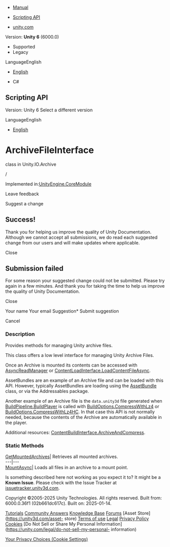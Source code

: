 [ ]()

  * [Manual](../Manual/index.html)
  * [Scripting API](../ScriptReference/index.html)

  * [unity.com](https://unity.com/)

Version: **Unity 6** (6000.0)

  * Supported
  * Legacy

LanguageEnglish

  * [English]()

  * C#

[ ](https://docs.unity3d.com)

## Scripting API

Version: Unity 6 Select a different version

LanguageEnglish

  * [English]()

# ArchiveFileInterface

class in Unity.IO.Archive

/

Implemented in:[UnityEngine.CoreModule](UnityEngine.CoreModule.html)

Leave feedback

Suggest a change

## Success!

Thank you for helping us improve the quality of Unity Documentation. Although
we cannot accept all submissions, we do read each suggested change from our
users and will make updates where applicable.

Close

## Submission failed

For some reason your suggested change could not be submitted. Please <a>try
again</a> in a few minutes. And thank you for taking the time to help us
improve the quality of Unity Documentation.

Close

Your name Your email Suggestion* Submit suggestion

Cancel

[ ]()

### Description

Provides methods for managing Unity archive files.

This class offers a low level interface for managing Unity Archive Files.  
  
Once an Archive is mounted its contents can be accessed with
[AsyncReadManager](Unity.IO.LowLevel.Unsafe.AsyncReadManager.html) or
[ContentLoadInterface.LoadContentFileAsync](Unity.Loading.ContentLoadInterface.LoadContentFileAsync.html).  
  
AssetBundles are an example of an Archive file and can be loaded with this
API. However, typically AssetBundles are loading using the
[AssetBundle](AssetBundle.html) class, or via the Addressables package.  
  
Another example of an Archive file is the `data.unity3d` file generated when
[BuildPipeline.BuildPlayer](BuildPipeline.BuildPlayer.html) is called with
[BuildOptions.CompressWithLz4](BuildOptions.CompressWithLz4.html) or
[BuildOptions.CompressWithLz4HC](BuildOptions.CompressWithLz4HC.html). In that
case this API is not normally needed, because the contents of the Archive are
automatically available in the player.  
  
Additional resources:
[ContentBuildInterface.ArchiveAndCompress](Build.Content.ContentBuildInterface.ArchiveAndCompress.html).

### Static Methods

[GetMountedArchives](Unity.IO.Archive.ArchiveFileInterface.GetMountedArchives.html)|
Retrieves all mounted archives.  
---|---  
[MountAsync](Unity.IO.Archive.ArchiveFileInterface.MountAsync.html)| Loads all
files in an archive to a mount point.  
  
Is something described here not working as you expect it to? It might be a
**Known Issue**. Please check with the Issue Tracker at
[issuetracker.unity3d.com](https://issuetracker.unity3d.com).

Copyright ©2005-2025 Unity Technologies. All rights reserved. Built from:
6000.0.36f1 (02b661dc617c). Built on: 2025-01-14.

[Tutorials](https://unity3d.com/learn) [Community
Answers](https://answers.unity3d.com) [Knowledge
Base](https://support.unity3d.com/hc/en-us)
[Forums](https://forum.unity3d.com) [Asset Store](https://unity3d.com/asset-
store) [Terms of use](https://docs.unity3d.com/Manual/TermsOfUse.html)
[Legal](https://unity.com/legal) [Privacy
Policy](https://unity.com/legal/privacy-policy)
[Cookies](https://unity.com/legal/cookie-policy) [Do Not Sell or Share My
Personal Information](https://unity.com/legal/do-not-sell-my-personal-
information)

[Your Privacy Choices (Cookie Settings)](javascript:void\(0\);)

